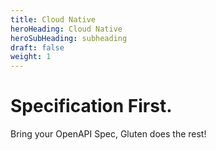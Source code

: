 ```yaml
---
title: Cloud Native
heroHeading: Cloud Native
heroSubHeading: subheading
draft: false
weight: 1
---
```

# Specification First.

Bring your OpenAPI Spec, Gluten does the rest!
